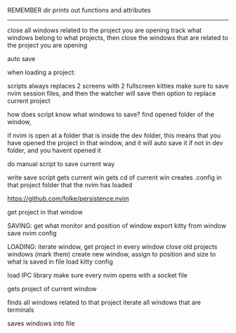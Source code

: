REMEMBER dir prints out functions and attributes
___

close all windows related to the project you are opening
track what windows belong to what projects, then close the windows that are related to the project you are opening

auto save

when loading a project:

scripts always replaces 2 screens with 2 fullscreen kitties
make sure to save nvim session files, and then the watcher will save
then option to replace current project

how does script know what windows to save?
find opened folder of the window, 

if nvim is open at a folder that is inside the dev folder, this means that you have opened the project in that window, and it will auto save it
if not in dev folder, and you havent opened it

do manual script to save current way

write save script
gets current win
gets cd of current win
creates .config in that project folder that the nvim has loaded


https://github.com/folke/persistence.nvim

get project in that window


SAVING:
get what monitor and position of window
export kitty from window
save nvim config

LOADING:
iterate window, get project in every window
close old projects windows (mark them)
create new window, assign to position and size to what is saved in file
load kitty config 


load IPC library
make sure every nvim opens with a socket file

gets project of current window

finds all windows related to that project
iterate all windows that are terminals

saves windows into file